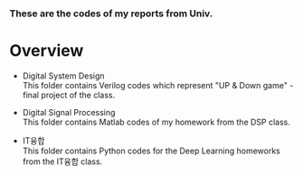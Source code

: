 ### These are the codes of my reports from Univ.

# Overview
- Digital System Design  
    This folder contains Verilog codes which represent "UP & Down game" - final project of the class.

- Digital Signal Processing  
    This folder contains Matlab codes of my homework from the DSP class.

- IT융합  
    This folder contains Python codes for the Deep Learning homeworks from the IT융합 class.
